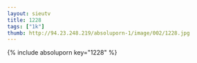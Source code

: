 ```yaml
--- 
layout: sieutv
title: 1228
tags: ["1k"]
thumb: http://94.23.248.219/absoluporn-1/image/002/1228.jpg
---
```

{% include absoluporn key="1228" %} 
